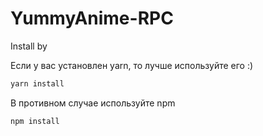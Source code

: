 # YummyAnime-RPC

Install by 

Если у вас установлен yarn, то лучше используйте его :)

```sh
yarn install
```

В противном случае используйте npm

```sh
npm install
```

